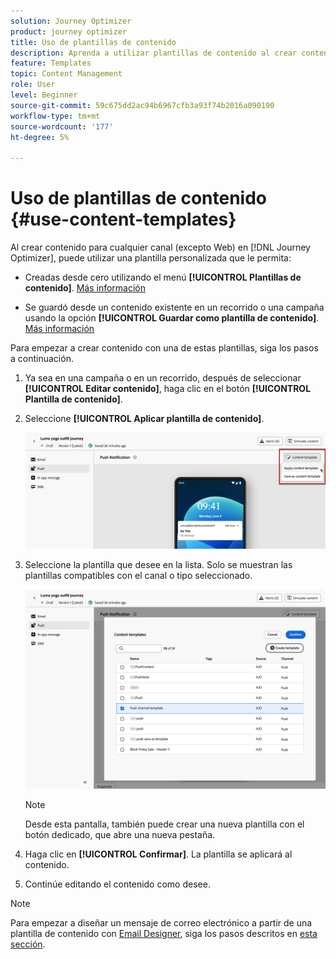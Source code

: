 ```yaml
---
solution: Journey Optimizer
product: journey optimizer
title: Uso de plantillas de contenido
description: Aprenda a utilizar plantillas de contenido al crear contenido para cualquier canal (excepto Web) en  [!DNL Journey Optimizer]
feature: Templates
topic: Content Management
role: User
level: Beginner
source-git-commit: 59c675dd2ac94b6967cfb3a93f74b2016a090190
workflow-type: tm+mt
source-wordcount: '177'
ht-degree: 5%

---
```



# Uso de plantillas de contenido {#use-content-templates}

Al crear contenido para cualquier canal (excepto Web) en [!DNL Journey Optimizer], puede utilizar una plantilla personalizada que le permita:

* Creadas desde cero utilizando el menú **[!UICONTROL Plantillas de contenido]**. [Más información](#create-template-from-scratch)

* Se guardó desde un contenido existente en un recorrido o una campaña usando la opción **[!UICONTROL Guardar como plantilla de contenido]**. [Más información](#save-as-template)

Para empezar a crear contenido con una de estas plantillas, siga los pasos a continuación.

1. Ya sea en una campaña o en un recorrido, después de seleccionar **[!UICONTROL Editar contenido]**, haga clic en el botón **[!UICONTROL Plantilla de contenido]**.

1. Seleccione **[!UICONTROL Aplicar plantilla de contenido]**.

   ![](assets/content-template-button.png)

1. Seleccione la plantilla que desee en la lista. Solo se muestran las plantillas compatibles con el canal o tipo seleccionado.

   ![](assets/content-template-select.png)

   >[!NOTE]
   >
   >Desde esta pantalla, también puede crear una nueva plantilla con el botón dedicado, que abre una nueva pestaña.

1. Haga clic en **[!UICONTROL Confirmar]**. La plantilla se aplicará al contenido.

1. Continúe editando el contenido como desee.

>[!NOTE]
>
>Para empezar a diseñar un mensaje de correo electrónico a partir de una plantilla de contenido con [Email Designer](../email/get-started-email-design.md), siga los pasos descritos en [esta sección](../email/use-email-templates.md).
